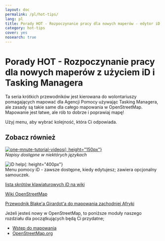 ```yaml
---
layout: doc
permalink: /pl/hot-tips/
lang: pl
title: Porady HOT - Rozpoczynanie pracy dla nowych maperów - edytor iD
category: hot-tips
cover: yes
nosearch: true
---
```


Porady HOT - Rozpoczynanie pracy dla nowych maperów z użyciem iD i Tasking Managera
================

Ta seria krótkich przewodników jest kierowana do wolontariuszy pomagających mapować dla Agencji Pomocy używając Tasking Managera, ale zasady są takie same dla całego mapowania w OpenStreetMap.  Mapowanie jest łatwe, ale rób to dobrze i poprawiaj mapę!

Użyj menu, aby wybrać kolejność, która Ci odpowiada.  

Zobacz również  
---------

[![one-mnute-tutorial-videos]{: height="150px"}](https://www.youtube.com/playlist?list=PLb9506_-6FMHZ3nwn9heri3xjQKrSq1hN "Humanitarian OpenStreetMap Team - Jednominutowe samouczki wideo")  
*Napisy dostępne w niektórych językach*  

![iD help]{: height="400px"}  
Menu pomocy iD - zawsze dostępne, kiedy edytujesz; zawiera opcjonalny samouczek.    
  
[lista skrótów klawiaturowych iD na wiki](https://wiki.openstreetmap.org/wiki/ID/Shortcuts)  

[Wiki OpenStreetMap](https://wiki.openstreetmap.org/wiki/Main_Page)  

[Przewodnik Blake'a Girardot'a do mapowania zachodniej Afryki](https://wiki.openstreetmap.org/wiki/User:Bgirardot/West_African_HOT_Mapping_Tips)  

Jeżeli jesteś nowy w OpenStreetMap, to poniższe moduły naszego rozdziału dla początkujących będą Ci przydatne;  

-  [Wstęp do mapowania](/pl/beginner/introduction/)  
-  [OpenStreetMap.org](/pl/beginner/start-osm/)



[HOT logo with text]:/images/hot-tips/Hot_logo_with_text.svg
[iD help]:/images/hot-tips/iD-help.png "Menu pomocy iD - zawsze dostępne, kiedy edytujesz; zawiera opcjonalny samouczek."
[one-mnute-tutorial-videos]: /images/hot-tips/one-mnute-tutorial-videos.png "Humanitarian OpenStreetMap Team Jednominutowe samouczki wideo"